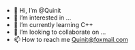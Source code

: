 - 👋 Hi, I’m @Quinit
- 👀 I’m interested in ...
- 🌱 I’m currently learning C++
- 💞️ I’m looking to collaborate on ...
- 📫 How to reach me Quinit@foxmail.com

<!---
Quinit/Quinit is a ✨ special ✨ repository because its `README.md` (this file) appears on your GitHub profile.
You can click the Preview link to take a look at your changes.
--->
